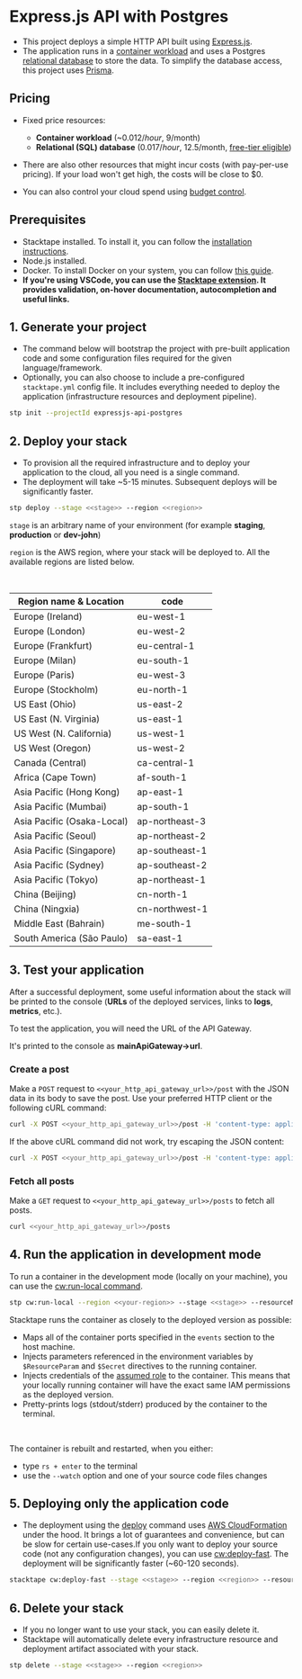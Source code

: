 # Express.js API with Postgres

- This project deploys a simple HTTP API built using [Express.js](https://expressjs.com/).
- The application runs in a [container workload](https://docs.stacktape.com/resources/container-workloads/) and uses a
  Postgres [relational database](https://docs.stacktape.com/resources/relational-databases/) to store the data. To
  simplify the database access, this project uses [Prisma](https://www.prisma.io/).

## Pricing

- Fixed price resources:

  - **Container workload** (~$0.012/hour, ~$9/month)
  - **Relational (SQL) database** ($0.017/hour, ~$12.5/month, [free-tier eligible](https://aws.amazon.com/free/?all-free-tier.sort-by=item.additionalFields.SortRank&all-free-tier.sort-order=asc&awsf.Free%20Tier%20Types=*all&awsf.Free%20Tier%20Categories=*all))

- There are also other resources that might incur costs (with pay-per-use pricing). If your load won't get high, the costs will be close to $0.
- You can also control your cloud spend using [budget control](/configuration/budget-control/).

## Prerequisites

- Stacktape installed. To install it, you can follow the [installation instructions](https://docs.stacktape.com/getting-started/setup-stacktape/).
- Node.js installed.
- Docker. To install Docker on your system, you can follow [this guide](https://docs.docker.com/get-docker/).
- **If you're using VSCode, you can use the [Stacktape extension](https://marketplace.visualstudio.com/items?itemName=stacktape.vscode-stacktape).
  It provides validation, on-hover documentation, autocompletion and useful links.**

## 1. Generate your project

- The command below will bootstrap the project with pre-built application code and some configuration files required
  for the given language/framework.
- Optionally, you can also choose to include a pre-configured `stacktape.yml` config file. It includes everything needed
  to deploy the application (infrastructure resources and deployment pipeline).

```bash
stp init --projectId expressjs-api-postgres
```

## 2. Deploy your stack

- To provision all the required infrastructure and to deploy your application to the cloud, all you need is a single
  command.
- The deployment will take ~5-15 minutes. Subsequent deploys will be significantly faster.

```bash
stp deploy --stage <<stage>> --region <<region>>
```

`stage` is an arbitrary name of your environment (for example **staging**, **production** or **dev-john**)

`region` is the AWS region, where your stack will be deployed to. All the available regions are listed below.

<br />

| Region name & Location     | code           |
| -------------------------- | -------------- |
| Europe (Ireland)           | eu-west-1      |
| Europe (London)            | eu-west-2      |
| Europe (Frankfurt)         | eu-central-1   |
| Europe (Milan)             | eu-south-1     |
| Europe (Paris)             | eu-west-3      |
| Europe (Stockholm)         | eu-north-1     |
| US East (Ohio)             | us-east-2      |
| US East (N. Virginia)      | us-east-1      |
| US West (N. California)    | us-west-1      |
| US West (Oregon)           | us-west-2      |
| Canada (Central)           | ca-central-1   |
| Africa (Cape Town)         | af-south-1     |
| Asia Pacific (Hong Kong)   | ap-east-1      |
| Asia Pacific (Mumbai)      | ap-south-1     |
| Asia Pacific (Osaka-Local) | ap-northeast-3 |
| Asia Pacific (Seoul)       | ap-northeast-2 |
| Asia Pacific (Singapore)   | ap-southeast-1 |
| Asia Pacific (Sydney)      | ap-southeast-2 |
| Asia Pacific (Tokyo)       | ap-northeast-1 |
| China (Beijing)            | cn-north-1     |
| China (Ningxia)            | cn-northwest-1 |
| Middle East (Bahrain)      | me-south-1     |
| South America (São Paulo)  | sa-east-1      |

## 3. Test your application

After a successful deployment, some useful information about the stack will be printed to the console (**URLs** of the deployed services, links to **logs**, **metrics**, etc.).

To test the application, you will need the URL of the API Gateway.

It's printed to the console as **mainApiGateway->url**.

### Create a post

Make a `POST` request to `<<your_http_api_gateway_url>>/post` with the JSON data in its body to save the post. Use your preferred HTTP client or
the following cURL command:

```bash
curl -X POST <<your_http_api_gateway_url>>/post -H 'content-type: application/json' -d '{ "title": "MyPost", "content": "Hello!", "authorEmail": "info@stacktape.com"}'
```

If the above cURL command did not work, try escaping the JSON content:

```bash
curl -X POST <<your_http_api_gateway_url>>/post -H 'content-type: application/json' -d '{ \"title\":\"MyPost\",\"content\":\"Hello!\",\"authorEmail\":\"info@stacktape.com\"}'
```

### Fetch all posts

Make a `GET` request to `<<your_http_api_gateway_url>>/posts` to fetch all posts.

```bash
curl <<your_http_api_gateway_url>>/posts
```

## 4. Run the application in development mode

To run a container in the development mode (locally on your machine), you can use the [cw:run-local command](/cli/commands/cw-run-local/).

```bash
stp cw:run-local --region <<your-region>> --stage <<stage>> --resourceName apiServer --container api-container
```

Stacktape runs the container as closely to the deployed version as possible:

- Maps all of the container ports specified in the `events` section to the host machine.
- Injects parameters referenced in the environment variables by `$ResourceParam` and `$Secret` directives to the
  running container.
- Injects credentials of the [assumed role](https://docs.aws.amazon.com/STS/latest/APIReference/API_AssumeRole.html) to
  the container. This means that your locally running container will have the exact same IAM permissions as the deployed
  version.
- Pretty-prints logs (stdout/stderr) produced by the container to the terminal.

<br />

The container is rebuilt and restarted, when you either:

- type `rs + enter` to the terminal
- use the `--watch` option and one of your source code files changes

## 5. Deploying only the application code

- The deployment using the [deploy](/cli/commands/deploy/) command uses
  [AWS CloudFormation](https://docs.aws.amazon.com/AWSCloudFormation/latest/UserGuide/Welcome.html) under the hood. It
  brings a lot of guarantees and convenience, but can be slow for certain use-cases.If you only want to deploy your source code (not any configuration changes), you can use
  [cw:deploy-fast](/cli/commands/cw-deploy-fast/). The deployment will be significantly faster (~60-120 seconds).

```bash
stacktape cw:deploy-fast --stage <<stage>> --region <<region>> --resourceName nextJsApp --container
```

## 6. Delete your stack

- If you no longer want to use your stack, you can easily delete it.
- Stacktape will automatically delete every infrastructure resource and deployment artifact associated with your stack.

```bash
stp delete --stage <<stage>> --region <<region>>
```

